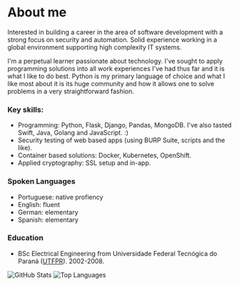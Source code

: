 # About me
Interested in building a career in the area of software development with a strong focus on security and automation. Solid experience working in a global environment supporting high complexity IT systems.

I'm a perpetual learner passionate about technology. I've sought to apply programming solutions into all work experiences I've had thus far and it is what I like to do best. Python is my primary language of choice and what I like most about it is its huge community and how it allows one to solve problems in a very straightforward fashion.

### Key skills:
* Programming: Python, Flask, Django, Pandas, MongoDB. I've also tasted Swift, Java, Golang and JavaScript. :)
* Security testing of web based apps (using BURP Suite, scripts and the like).
* Container based solutions: Docker, Kubernetes, OpenShift.
* Applied cryptography: SSL setup and in-app.

### Spoken Languages
* Portuguese: native profiency
* English: fluent
* German: elementary
* Spanish: elementary

### Education
* BSc Electrical Engineering from Universidade Federal Tecnógica do Paraná ([UTFPR](http://www.utfpr.edu.br/)). 2002-2008.

![GitHub Stats](https://github-readme-stats.vercel.app/api?username=agu3rra&show_icons=true&&line_height=40)
![Top Languages](https://github-readme-stats.vercel.app/api/top-langs/?username=agu3rra&show_icons=true)
